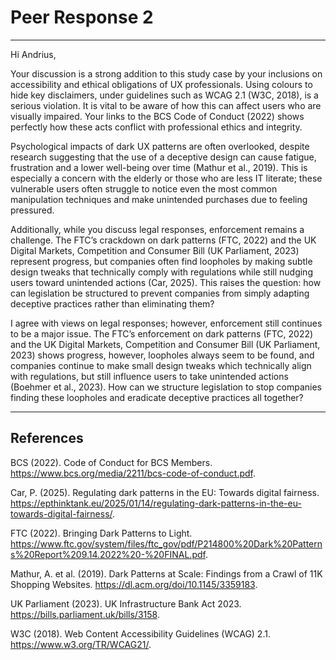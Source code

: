 # Peer Response 2

---

Hi Andrius,

Your discussion is a strong addition to this study case by your inclusions on accessibility and ethical obligations of UX professionals. Using colours to hide key disclaimers, under guidelines such as WCAG 2.1 (W3C, 2018), is a serious violation. It is vital to be aware of how this can affect users who are visually impaired. Your links to the BCS Code of Conduct (2022) shows perfectly how these acts conflict with professional ethics and integrity.

Psychological impacts of dark UX patterns are often overlooked, despite research suggesting that the use of a deceptive design can cause fatigue, frustration and a lower well-being over time (Mathur et al., 2019). This is especially a concern with the elderly or those who are less IT literate; these vulnerable users often struggle to notice even the most common manipulation techniques and make unintended purchases due to feeling pressured.

Additionally, while you discuss legal responses, enforcement remains a challenge. The FTC’s crackdown on dark patterns (FTC, 2022) and the UK Digital Markets, Competition and Consumer Bill (UK Parliament, 2023) represent progress, but companies often find loopholes by making subtle design tweaks that technically comply with regulations while still nudging users toward unintended actions (Car, 2025). This raises the question: how can legislation be structured to prevent companies from simply adapting deceptive practices rather than eliminating them?

I agree with views on legal responses; however, enforcement still continues to be a major issue. The FTC’s enforcement on dark patterns (FTC, 2022) and the UK Digital Markets, Competition and Consumer Bill (UK Parliament, 2023) shows progress, however, loopholes always seem to be found, and companies continue to make small design tweaks which technically align with regulations, but still influence users to take unintended actions (Boehmer et al., 2023). How can we structure legislation to stop companies finding these loopholes and eradicate deceptive practices all together?

---

## References

BCS (2022). Code of Conduct for BCS Members. https://www.bcs.org/media/2211/bcs-code-of-conduct.pdf.

Car, P. (2025). Regulating dark patterns in the EU: Towards digital fairness. https://epthinktank.eu/2025/01/14/regulating-dark-patterns-in-the-eu-towards-digital-fairness/.

FTC (2022). Bringing Dark Patterns to Light. https://www.ftc.gov/system/files/ftc_gov/pdf/P214800%20Dark%20Patterns%20Report%209.14.2022%20-%20FINAL.pdf.

Mathur, A. et al. (2019). Dark Patterns at Scale: Findings from a Crawl of 11K Shopping Websites. https://dl.acm.org/doi/10.1145/3359183.

UK Parliament (2023). UK Infrastructure Bank Act 2023. https://bills.parliament.uk/bills/3158.

W3C (2018). Web Content Accessibility Guidelines (WCAG) 2.1. https://www.w3.org/TR/WCAG21/.
